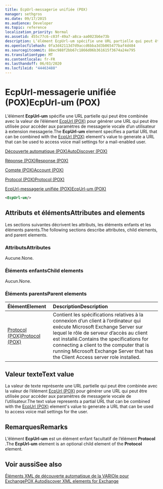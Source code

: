 ```yaml
---
title: EcpUrl-messagerie unifiée (POX)
manager: sethgros
ms.date: 09/17/2015
ms.audience: Developer
ms.topic: reference
localization_priority: Normal
ms.assetid: 455c77c6-c03f-49a7-a8ca-aa0023b6e73b
description: L’élément EcpUrl-um spécifie une URL partielle qui peut être combinée avec la valeur de l’élément EcpUrl (POX) pour générer une URL qui peut être utilisée pour accéder aux paramètres de messagerie vocale d’un utilisateur à extension messagerie.
ms.openlocfilehash: 0fa3d42113d7d9accd6bba3d3b065477baf4d484
ms.sourcegitcommit: 88ec988f2bb67c1866d06b361615f3674a24e795
ms.translationtype: MT
ms.contentlocale: fr-FR
ms.lasthandoff: 06/03/2020
ms.locfileid: "44463488"
---
```

# <a name="ecpurl-um-pox"></a><span data-ttu-id="1b057-103">EcpUrl-messagerie unifiée (POX)</span><span class="sxs-lookup"><span data-stu-id="1b057-103">EcpUrl-um (POX)</span></span>

<span data-ttu-id="1b057-104">L’élément **EcpUrl-um** spécifie une URL partielle qui peut être combinée avec la valeur de l’élément [EcpUrl (POX)](ecpurl-pox.md) pour générer une URL qui peut être utilisée pour accéder aux paramètres de messagerie vocale d’un utilisateur à extension messagerie.</span><span class="sxs-lookup"><span data-stu-id="1b057-104">The **EcpUrl-um** element specifies a partial URL that can be combined with the [EcpUrl (POX)](ecpurl-pox.md) element's value to generate a URL that can be used to access voice mail settings for a mail-enabled user.</span></span> 
  
[<span data-ttu-id="1b057-105">Découverte automatique (POX)</span><span class="sxs-lookup"><span data-stu-id="1b057-105">AutoDiscover (POX)</span></span>](autodiscover-pox.md)
  
[<span data-ttu-id="1b057-106">Réponse (POX)</span><span class="sxs-lookup"><span data-stu-id="1b057-106">Response (POX)</span></span>](response-pox.md)
  
[<span data-ttu-id="1b057-107">Compte (POX)</span><span class="sxs-lookup"><span data-stu-id="1b057-107">Account (POX)</span></span>](account-pox.md)
  
[<span data-ttu-id="1b057-108">Protocol (POX)</span><span class="sxs-lookup"><span data-stu-id="1b057-108">Protocol (POX)</span></span>](protocol-pox.md)
  
[<span data-ttu-id="1b057-109">EcpUrl-messagerie unifiée (POX)</span><span class="sxs-lookup"><span data-stu-id="1b057-109">EcpUrl-um (POX)</span></span>](ecpurl-um-pox.md)
  
```XML
<EcpUrl-um/>
```

## <a name="attributes-and-elements"></a><span data-ttu-id="1b057-110">Attributs et éléments</span><span class="sxs-lookup"><span data-stu-id="1b057-110">Attributes and elements</span></span>

<span data-ttu-id="1b057-111">Les sections suivantes décrivent les attributs, les éléments enfants et les éléments parents.</span><span class="sxs-lookup"><span data-stu-id="1b057-111">The following sections describe attributes, child elements, and parent elements.</span></span>
  
### <a name="attributes"></a><span data-ttu-id="1b057-112">Attributs</span><span class="sxs-lookup"><span data-stu-id="1b057-112">Attributes</span></span>

<span data-ttu-id="1b057-113">Aucune.</span><span class="sxs-lookup"><span data-stu-id="1b057-113">None.</span></span>
  
### <a name="child-elements"></a><span data-ttu-id="1b057-114">Éléments enfants</span><span class="sxs-lookup"><span data-stu-id="1b057-114">Child elements</span></span>

<span data-ttu-id="1b057-115">Aucun.</span><span class="sxs-lookup"><span data-stu-id="1b057-115">None.</span></span>
  
### <a name="parent-elements"></a><span data-ttu-id="1b057-116">Éléments parents</span><span class="sxs-lookup"><span data-stu-id="1b057-116">Parent elements</span></span>

|<span data-ttu-id="1b057-117">**Élément**</span><span class="sxs-lookup"><span data-stu-id="1b057-117">**Element**</span></span>|<span data-ttu-id="1b057-118">**Description**</span><span class="sxs-lookup"><span data-stu-id="1b057-118">**Description**</span></span>|
|:-----|:-----|
|[<span data-ttu-id="1b057-119">Protocol (POX)</span><span class="sxs-lookup"><span data-stu-id="1b057-119">Protocol (POX)</span></span>](protocol-pox.md) <br/> |<span data-ttu-id="1b057-120">Contient les spécifications relatives à la connexion d’un client à l’ordinateur qui exécute Microsoft Exchange Server sur lequel le rôle de serveur d’accès au client est installé.</span><span class="sxs-lookup"><span data-stu-id="1b057-120">Contains the specifications for connecting a client to the computer that is running Microsoft Exchange Server that has the Client Access server role installed.</span></span>  <br/> |
   
## <a name="text-value"></a><span data-ttu-id="1b057-121">Valeur texte</span><span class="sxs-lookup"><span data-stu-id="1b057-121">Text value</span></span>

<span data-ttu-id="1b057-122">La valeur de texte représente une URL partielle qui peut être combinée avec la valeur de l’élément [EcpUrl (POX)](ecpurl-pox.md) pour générer une URL qui peut être utilisée pour accéder aux paramètres de messagerie vocale de l’utilisateur.</span><span class="sxs-lookup"><span data-stu-id="1b057-122">The text value represents a partial URL that can be combined with the [EcpUrl (POX)](ecpurl-pox.md) element's value to generate a URL that can be used to access voice mail settings for the user.</span></span> 
  
## <a name="remarks"></a><span data-ttu-id="1b057-123">Remarques</span><span class="sxs-lookup"><span data-stu-id="1b057-123">Remarks</span></span>

<span data-ttu-id="1b057-124">L’élément **EcpUrl-um** est un élément enfant facultatif de l’élément **Protocol** .</span><span class="sxs-lookup"><span data-stu-id="1b057-124">The **EcpUrl-um** element is an optional child element of the **Protocol** element.</span></span> 
  
## <a name="see-also"></a><span data-ttu-id="1b057-125">Voir aussi</span><span class="sxs-lookup"><span data-stu-id="1b057-125">See also</span></span>



[<span data-ttu-id="1b057-126">Éléments XML de découverte automatique de la VARIOle pour Exchange</span><span class="sxs-lookup"><span data-stu-id="1b057-126">POX Autodiscover XML elements for Exchange</span></span>](pox-autodiscover-xml-elements-for-exchange.md)

